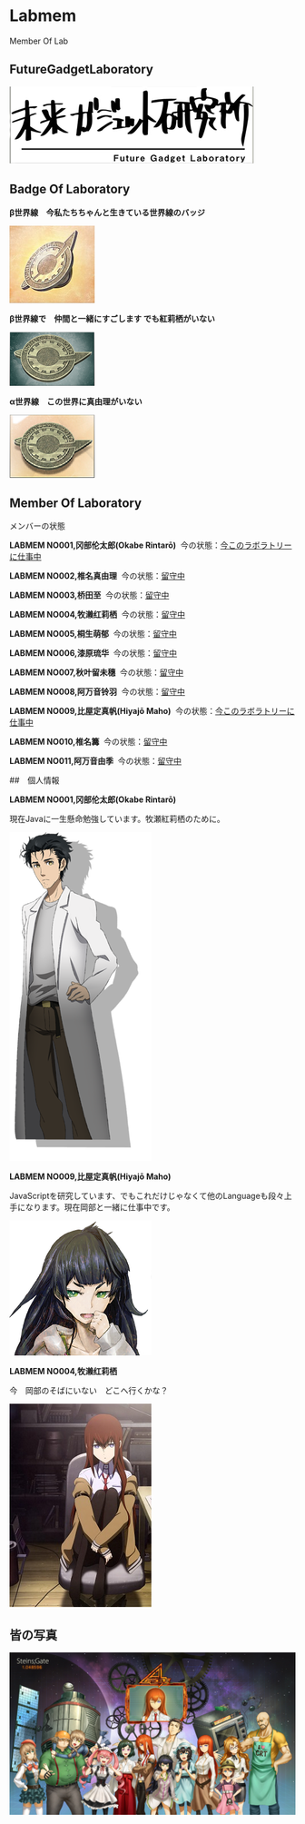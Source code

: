 # Labmem
Member Of Lab

## FutureGadgetLaboratory
![LabPicture](https://github.com/Future-Gadget-Laboratory/Labmem/blob/master/%E6%9C%AA%E6%9D%A5%E9%81%93%E5%85%B7%E7%A0%94%E7%A9%B6%E6%89%80-2.png)

## Badge Of Laboratory
**β世界線　今私たちちゃんと生きている世界線のバッジ**

![CurrentBadge](https://github.com/Future-Gadget-Laboratory/Labmem/blob/master/%E6%9C%AA%E6%9D%A5%E9%81%93%E5%85%B7%E7%A0%94%E7%A9%B6%E6%89%80-%E5%BE%BD%E7%AB%A0-2-min.jpg )

**β世界線で　仲間と一緒にすごします でも紅莉栖がいない**

![βBadge](https://github.com/Future-Gadget-Laboratory/Labmem/blob/master/%E5%BE%BD%E7%AB%A0%CE%B2-2-min.png )

**α世界線　この世界に真由理がいない**

![αBadge](https://github.com/Future-Gadget-Laboratory/Labmem/blob/master/%E5%BE%BD%E7%AB%A0%CE%B1-2-min.png )
## Member Of Laboratory

メンバーの状態

**LABMEM NO001,冈部伦太郎(Okabe Rintarō)**  今の状態：[今このラボラトリーに仕事中](https://github.com/smallclover)

**LABMEM NO002,椎名真由理**  今の状態：[留守中](#)

**LABMEM NO003,桥田至**  今の状態：[留守中](#)

**LABMEM NO004,牧濑红莉栖**  今の状態：[留守中](#)

**LABMEM NO005,桐生萌郁**  今の状態：[留守中](#)

**LABMEM NO006,漆原琉华**  今の状態：[留守中](#)

**LABMEM NO007,秋叶留未穗**  今の状態：[留守中](#)

**LABMEM NO008,阿万音铃羽**  今の状態：[留守中](#)

**LABMEM NO009,比屋定真帆(Hiyajō Maho)**  今の状態：[今このラボラトリーに仕事中](https://github.com/minazukie)

**LABMEM NO010,椎名篝**  今の状態：[留守中](#)

**LABMEM NO011,阿万音由季**  今の状態：[留守中](#)

##　個人情報

**LABMEM NO001,冈部伦太郎(Okabe Rintarō)** 

現在Javaに一生懸命勉強しています。牧瀬紅莉栖のために。

![Okabe Rintarō](https://github.com/Future-Gadget-Laboratory/Labmem/blob/master/LabMemerPic/%E5%86%88%E9%83%A8%E4%BC%A6%E5%A4%AA%E9%83%8E.png)

**LABMEM NO009,比屋定真帆(Hiyajō Maho)**

JavaScriptを研究しています、でもこれだけじゃなくて他のLanguageも段々上手になります。現在岡部と一緒に仕事中です。

![Hiyajō Maho](https://github.com/Future-Gadget-Laboratory/Labmem/blob/master/LabMemerPic/%E6%AF%94%E5%B1%8B%E5%AE%9A%E7%9C%9F%E5%B8%86.png)

**LABMEM NO004,牧濑红莉栖**

今　岡部のそばにいない　どこへ行くかな？

![Hiyajō Maho](https://github.com/Future-Gadget-Laboratory/Labmem/blob/master/LabMemerPic/%E7%89%A7%E7%80%AC%E7%B4%85%E8%8E%89%E6%A0%96.jpg)

## 皆の写真
![LabMemberPicture](https://github.com/Future-Gadget-Laboratory/Labmem/blob/master/%E5%A4%A7%E5%AE%B6.jpg)
